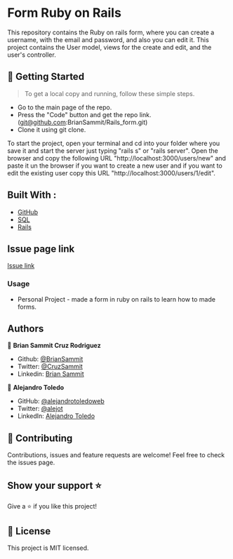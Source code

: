 # Form Ruby on Rails

This repository contains the Ruby on rails form, where you can create a username, with the email and password, and also you can edit it.
This project contains the User model, views for the create and edit, and the user's controller.

## 🔧 Getting Started

> To get a local copy and running, follow these simple steps.

- Go to the main page of the repo.
- Press the "Code" button and get the repo link. (git@github.com:BrianSammit/Rails_form.git)
- Clone it using git clone.

To start the project, open your terminal and cd into your folder where you save it and start the server just typing "rails s" or "rails server".
Open the browser and copy the following URL "http://localhost:3000/users/new" and paste it un the browser if you want to create a new user and if you want to edit the existing user copy this URL "http://localhost:3000/users/1/edit".

## Built With :

- [GitHub](https://github.com/)
- [SQL](https://sqlzoo.net/wiki/SQL_Tutorial)
- [Rails](https://rubyonrails.org/)

## Issue page link

[Issue link](https://github.com/BrianSammit/Rails_form/issues)

### Usage

- Personal Project - made a form in ruby on rails to learn how to made forms.

## Authors

👤 **Brian Sammit Cruz Rodriguez**

- Github: [@BrianSammit](https://github.com/BrianSammit)
- Twitter: [@CruzSammit](https://twitter.com/CruzSammit)
- Linkedin: [Brian Sammit](https://www.linkedin.com/in/brian-sammit-cruz-rodriguez-5877551a8/)

👤 **Alejandro Toledo**

- GitHub: [@alejandrotoledoweb](https://github.com/alejandrotoledoweb)
- Twitter: [@alejot](https://twitter.com/alejot)
- LinkedIn: [Alejandro Toledo](https://www.linkedin.com/in/alejandro-toledo-3b444b109/)

## 🤝 Contributing

Contributions, issues and feature requests are welcome!
Feel free to check the issues page.

## Show your support ⭐️

Give a ⭐️ if you like this project!

## 📝 License

This project is MIT licensed.
